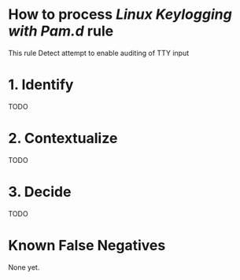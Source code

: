 # How to process *Linux Keylogging with Pam.d* rule
This rule Detect attempt to enable auditing of TTY input

# 1. Identify
TODO

# 2. Contextualize
TODO

# 3. Decide
TODO

# Known False Negatives
None yet.
